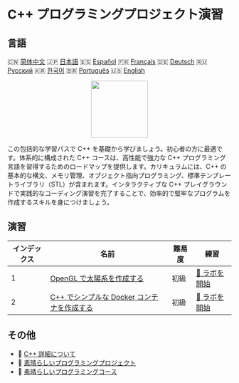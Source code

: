 # C++ プログラミングプロジェクト演習

## 言語

🇨🇳 [简体中文](README_zh.md) 🇯🇵 [日本語](README_ja.md) 🇪🇸 [Español](README_es.md) 🇫🇷 [Français](README_fr.md) 🇩🇪 [Deutsch](README_de.md) 🇷🇺 [Русский](README_ru.md) 🇰🇷 [한국어](README_ko.md) 🇧🇷 [Português](README_pt.md) 🇺🇸 [English](README.md) 

<div align="center">
<img width="128px" src="https://file.labex.io/path/kjx58efaCNu0.png">
</div>

この包括的な学習パスで C++ を基礎から学びましょう。初心者の方に最適です。体系的に構成された C++ コースは、高性能で強力な C++ プログラミング言語を習得するためのロードマップを提供します。カリキュラムには、C++ の基本的な構文、メモリ管理、オブジェクト指向プログラミング、標準テンプレートライブラリ（STL）が含まれます。インタラクティブな C++ プレイグラウンドで実践的なコーディング演習を完了することで、効率的で堅牢なプログラムを作成するスキルを身につけましょう。

## 演習

|   インデックス | 名前                                                                                                                        | 難易度   | 練習                                                                                           |
|----------------|-----------------------------------------------------------------------------------------------------------------------------|----------|------------------------------------------------------------------------------------------------|
|              1 | [OpenGL で太陽系を作成する](https://labex.io/ja/courses/project-creating-the-solar-system-in-opengl)                        | 初級     | [🚀 ラボを開始](https://labex.io/ja/courses/project-creating-the-solar-system-in-opengl)       |
|              2 | [C++ でシンプルな Docker コンテナを作成する](https://labex.io/ja/courses/project-creating-a-simple-docker-container-in-cpp) | 初級     | [🚀 ラボを開始](https://labex.io/ja/courses/project-creating-a-simple-docker-container-in-cpp) |

## その他

- 🔗 [C++ 詳細について](https://labex.io/ja/skilltrees/cpp)
- 🔗 [素晴らしいプログラミングプロジェクト](https://github.com/labex-labs/awesome-programming-projects)
- 🔗 [素晴らしいプログラミングコース](https://github.com/labex-labs/awesome-programming-courses)

